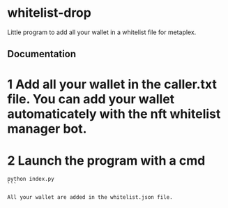 # whitelist-drop

Little program to add all your wallet in a whitelist file for metaplex.

## Documentation 

# 1 Add all your wallet in the caller.txt file. You can add your wallet automaticately with the nft whitelist manager bot.

# 2 Launch the program with a cmd

````
python index.py
```

All your wallet are added in the whitelist.json file. 

